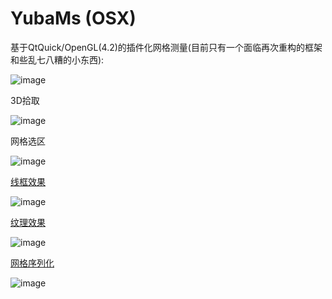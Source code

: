 # YubaMs (OSX)

基于QtQuick/OpenGL(4.2)的插件化网格测量(目前只有一个面临再次重构的框架和些乱七八糟的小东西): 

![image](https://github.com/xiconxi/YubaMs/raw/master/screenshots/pick_select.gif)

3D拾取

![image](https://github.com/xiconxi/YubaMs/raw/master/screenshots/face_pick.png)

网格选区

![image](https://github.com/xiconxi/YubaMs/raw/master/screenshots/face_select.gif)

[线框效果](https://github.com/xiconxi/YubaMesh/blob/master/wireframe.md)

![image](https://github.com/xiconxi/YubaMs/raw/master/screenshots/20180603-223426.png)

[纹理效果](https://github.com/xiconxi/YubaMesh/blob/master/texture.md)

![image](https://github.com/xiconxi/YubaMs/raw/master/screenshots/20180603-154820.png)

[网格序列化](https://github.com/xiconxi/YubaMesh/blob/master/mesh_serialization.md)

![image](https://github.com/xiconxi/YubaMs/raw/master/screenshots/scan_line.gif)





